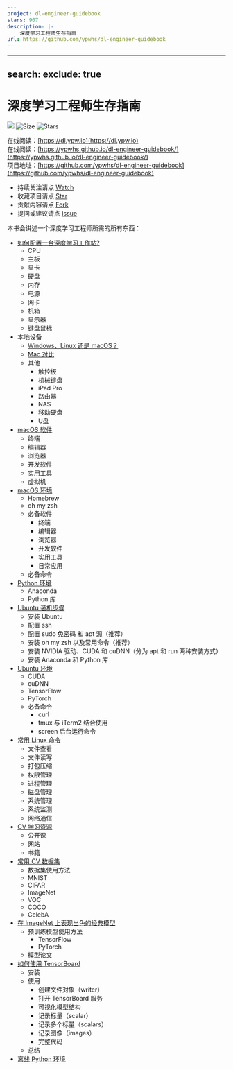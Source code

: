 ```yaml
---
project: dl-engineer-guidebook
stars: 907
description: |-
    深度学习工程师生存指南
url: https://github.com/ypwhs/dl-engineer-guidebook
---
```


---
search:
  exclude: true
---

# 深度学习工程师生存指南

![](https://github.com/ypwhs/dl-engineer-guidebook/actions/workflows/build.yml/badge.svg)
 ![Size](https://img.shields.io/github/repo-size/ypwhs/dl-engineer-guidebook.svg)  ![Stars](https://img.shields.io/github/stars/ypwhs/dl-engineer-guidebook.svg)

在线阅读：[https://dl.ypw.io](https://dl.ypw.io)  
在线阅读：[https://ypwhs.github.io/dl-engineer-guidebook/](https://ypwhs.github.io/dl-engineer-guidebook/)  
项目地址：[https://github.com/ypwhs/dl-engineer-guidebook](https://github.com/ypwhs/dl-engineer-guidebook)  

* 持续关注请点 <a class="github-button" href="https://github.com/ypwhs/dl-engineer-guidebook/subscription" data-icon="octicon-eye" data-show-count="true" aria-label="Watch ypwhs/dl-engineer-guidebook on GitHub">Watch</a>
* 收藏项目请点 <a class="github-button" href="https://github.com/ypwhs/dl-engineer-guidebook" data-icon="octicon-star" data data-show-count="true" aria-label="Star ypwhs/dl-engineer-guidebook on GitHub">Star</a>
* 贡献内容请点 <a class="github-button" href="https://github.com/ypwhs/dl-engineer-guidebook/fork" data-icon="octicon-repo-forked" data-show-count="true" aria-label="Fork ypwhs/dl-engineer-guidebook on GitHub">Fork</a>
* 提问或建议请点 <a class="github-button" href="https://github.com/ypwhs/dl-engineer-guidebook/issues" data-icon="octicon-issue-opened" data-show-count="true" aria-label="Issue ypwhs/dl-engineer-guidebook on GitHub">Issue</a>

本书会讲述一个深度学习工程师所需的所有东西：

* [如何配置一台深度学习工作站?](how-to-build-deep-learning-workstation.md)
    * CPU
    * 主板
    * 显卡
    * 硬盘
    * 内存
    * 电源
    * 网卡
    * 机箱
    * 显示器
    * 键盘鼠标
* 本地设备
    * [Windows、Linux 还是 macOS？](windows-linux-or-macos.md)
    * [Mac 对比](mac-compare.md)
    * 其他
        * 触控板
        * 机械键盘
        * iPad Pro
        * 路由器
        * NAS
        * 移动硬盘
        * U盘
* [macOS 软件](macos-software.md)
    * 终端
    * 编辑器
    * 浏览器
    * 开发软件
    * 实用工具
    * 虚拟机
* [macOS 环境](macos-environment.md)
    * Homebrew
    * oh my zsh
    * 必备软件
        * 终端
        * 编辑器
        * 浏览器
        * 开发软件
        * 实用工具
        * 日常应用
    * 必备命令
* [Python 环境](python-environment.md)
    * Anaconda
    * Python 库
* [Ubuntu 装机步骤](ubuntu-install-guide.md)
    * 安装 Ubuntu
    * 配置 ssh
    * 配置 sudo 免密码 和 apt 源（推荐）
    * 安装 oh my zsh 以及常用命令（推荐）
    * 安装 NVIDIA 驱动、CUDA 和 cuDNN（分为 apt 和 run 两种安装方式）
    * 安装 Anaconda 和 Python 库
* [Ubuntu 环境](ubuntu-environment.md)
    * CUDA
    * cuDNN
    * TensorFlow
    * PyTorch
    * 必备命令
        * curl
        * tmux 与 iTerm2 结合使用
        * screen 后台运行命令
* [常用 Linux 命令](linux-command.md)
    * 文件查看
    * 文件读写
    * 打包压缩
    * 权限管理
    * 进程管理
    * 磁盘管理
    * 系统管理
    * 系统监测
    * 网络通信
* [CV 学习资源](cv-resources.md)
    * 公开课
    * 网站
    * 书籍
* [常用 CV 数据集](cv-dataset.md)
    * 数据集使用方法
    * MNIST
    * CIFAR
    * ImageNet
    * VOC
    * COCO
    * CelebA
* [在 ImageNet 上表现出色的经典模型](best-models-on-imagenet.md)
    * 预训练模型使用方法
        * TensorFlow
        * PyTorch
    * 模型论文
* [如何使用 TensorBoard](how-to-use-tensorboard.md)
    * 安装
    * 使用
        * 创建文件对象（writer）
        * 打开 TensorBoard 服务
        * 可视化模型结构
        * 记录标量（scalar）
        * 记录多个标量（scalars）
        * 记录图像（images）
        * 完整代码
    * 总结
* [离线 Python 环境](offline-python-environment.md)


<script async defer src="https://buttons.github.io/buttons.js"></script>

